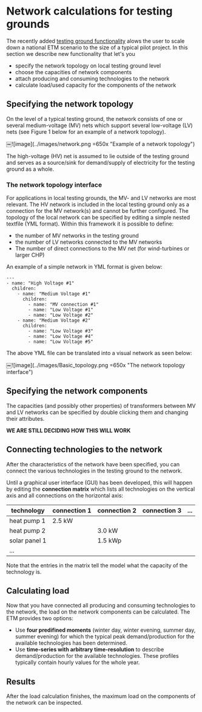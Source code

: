 # Network calculations for testing grounds

The recently added [testing ground functionality](testing_ground.md) alows the user to scale down a national ETM scenario to the size of a typical pilot project. In this section we describe new functionality that let's you

* specify the network topology on local testing ground level
* choose the capacities of network components
* attach producing and consuming technologies to the network
* calculate load/used capacity for the components of the network

## Specifying the network topology

On the level of a typical testing ground, the network consists of one or several medium-voltage (MV) nets which support several low-voltage (LV) nets (see Figure 1 below for an example of a network topology).

￼![image](../images/network.png =650x "Example of a network topology")

The high-voltage (HV) net is assumed to lie outside of the testing ground and serves as a source/sink for demand/supply of electricity for the testing ground as a whole.

### The network topology interface

For applications in local testing grounds, the MV- and LV networks are most relevant. The HV network is included in the local testing ground only as a connection for the MV network(s) and cannot be further configured. The topology of the local network can be specified by editing a simple nested textfile (YML format). Within this framework it is possible to define:

* the number of MV networks in the testing ground
* the number of LV networks connected to the MV networks
* The number of direct connections to the MV net (for wind-turbines or larger CHP)

An example of a simple network in YML format is given below:

```
---
- name: "High Voltage #1"
  children:
    - name: "Medium Voltage #1"
      children:
      	- name: "MV connection #1"
        - name: "Low Voltage #1"
        - name: "Low Voltage #2"
    - name: "Medium Voltage #2"
      children:
        - name: "Low Voltage #3"
        - name: "Low Voltage #4"
        - name: "Low Voltage #5"

```
The above YML file can be translated into a visual network as seen below:

￼![image](../images/Basic_topology.png =650x "The network topology interface")


## Specifying the network components

The capacities (and possibly other properties) of transformers between MV and LV networks can be specified by double clicking them and changing their attributes.

**WE ARE STILL DECIDING HOW THIS WILL WORK**

## Connecting technologies to the network

After the characteristics of the network have been specified, you can connect the various technologies in the testing ground to the network. 

Until a graphical user interface (GUI) has been developed, this will happen by editing the **connection matrix** which lists all technologies on the vertical axis and all connections on the horizontal axis:

|technology|connection 1|connection 2|connection 3|...|
|---|---|---|---|---|
|heat pump 1| 2.5 kW|   |   |   |
|heat pump 2|   | 3.0 kW  |   |   |
|solar panel 1|   | 1.5 kWp  |   |   |
|...   |   |   |   |   |

Note that the entries in the matrix tell the model what the capacity of the technology is.

## Calculating load

Now that you have connected all producing and consuming technologies to the network, the load on the network components can be calculated. The ETM provides two options:

* Use **four predifined moments** (winter day, winter evening, summer day, summer evening) for which the typical peak demand/production for the available technologies has been determined.
* Use **time-series with arbitrary time-resolution** to describe demand/production for the available technologies. These profiles typically contain hourly values for the whole year.

## Results

After the load calculation finishes, the maximum load on the components of the network can be inspected.